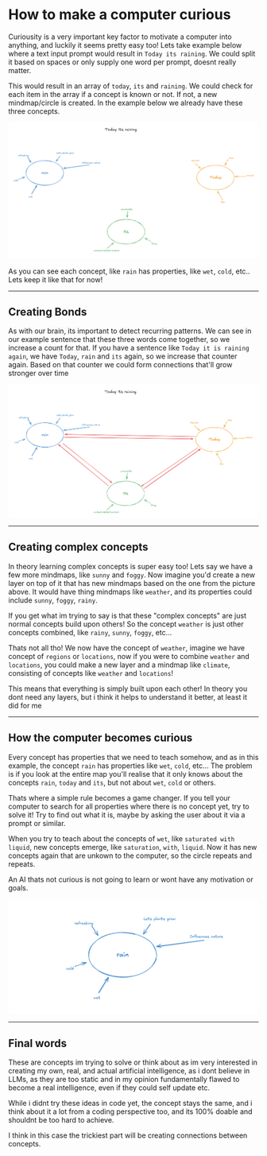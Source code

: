 # How to make a computer curious

Curiousity is a very important key factor to motivate a computer into anything, and luckily it seems pretty easy too! Lets take example below where a text input prompt would result in `Today its raining`. We could split it based on spaces or only supply one word per prompt, doesnt really matter.

This would result in an array of `today`, `its` and `raining`. We could check for each item in the array if a concept is known or not. If not, a new mindmap/circle is created. In the example below we already have these three concepts.

![image-20251003231642942](./assets/image-20251003231642942.png)

As you can see each concept, like `rain` has properties, like `wet`, `cold`, etc.. Lets keep it like that for now!

------

## Creating Bonds

As with our brain, its important to detect recurring patterns. We can see in our example sentence that these three words come together, so we increase a count for  that. If you have a sentence like `Today it is raining again`, we have `Today`, `rain` and `its` again, so we increase that counter again. Based on that counter we could form connections that'll grow stronger over time

![image-20251003231551734](./assets/image-20251003231551734.png)

------

## Creating complex concepts

In theory learning complex concepts is super easy too! Lets say we have a few more mindmaps, like `sunny` and `foggy`. Now imagine you'd create a new layer on top of it that has new mindmaps based on the one from the picture above. It would have thing mindmaps like `weather`, and its properties could include `sunny`, `foggy`, `rainy`.

If you get what im trying to say is that these "complex concepts" are just normal concepts build upon others! So the concept `weather` is just other concepts combined, like `rainy`, `sunny`, `foggy`, etc... 

Thats not all tho! We now have the concept of `weather`, imagine we have concept of `regions` or `locations`, now if you were to combine `weather` and `locations`, you could make a new layer and a mindmap like `climate`, consisting of concepts like `weather` and `locations`!

This means that everything is simply built upon each other! In theory you dont need any layers, but i think it helps to understand it better, at least it did for me

------

## How the computer becomes curious

Every concept has properties that we need to teach somehow, and as in this example, the concept `rain` has properties like `wet`, `cold`, etc... The problem is if you look at the entire map you'll realise that it only knows about the concepts `rain`, `today` and `its`, but not about `wet`, `cold` or others.

Thats where a simple rule becomes a game changer. If you tell your computer to search for all properties where there is no concept yet, try to solve it! Try to find out what it is, maybe by asking the user about it via a prompt or similar.

When you try to teach about the concepts of `wet`, like `saturated with liquid`, new concepts emerge, like `saturation`, `with`, `liquid`. Now it has new concepts again that are unkown to the computer, so the circle repeats and repeats.

An AI thats not curious is not going to learn or wont have any motivation or goals.

![image-20251003233139321](./assets/image-20251003233139321.png)

------

## Final words

These are concepts im trying to solve or think about as im very interested in creating my own, real, and actual artificial intelligence, as i dont believe in LLMs, as they are too static and in my opinion fundamentally flawed to become a real intelligence, even if they could self update etc. 

While i didnt try these ideas in code yet, the concept stays the same, and i think about it a lot from a coding perspective too, and its 100% doable and shouldnt be too hard to achieve.

I think in this case the trickiest part will be creating connections between concepts.